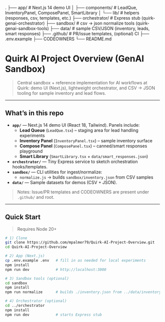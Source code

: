 .
├── app/                     # Next.js 14 demo UI
│   ├── components/          # LeadQue, InventoryPanel, ComposePanel, SmartLibrary
│   └── lib/                 # helpers (responses, csv, templates, etc.)
├── orchestrator/            # Express stub (quirk-genai-orchestrator)
├── sandbox/                 # csv → json normalize tools (quirk-genai-sandbox-tools)
├── data/                    # sample CSV/JSON (inventory, leads, smart responses)
├── .github/                 # PR/issue templates, (optional) CI
├── .env.example
├── CODEOWNERS
└── README.md

# Quirk AI Project Overview (GenAI Sandbox)

> Central sandbox + reference implementation for AI workflows at Quirk: demo UI (Next.js), lightweight orchestrator, and CSV → JSON tooling for sample inventory and lead flows.

---

## What’s in this repo

- **`app/`** — Next.js 14 demo UI (React 18, Tailwind). Panels include:
  - **Lead Queue** (`LeadQue.tsx`) – staging area for lead handling experiments
  - **Inventory Panel** (`InventoryPanel.tsx`) – sample inventory surface
  - **Compose Panel** (`ComposePanel.tsx`) – canned/smart responses playground
  - **Smart Library** (`SmartLibrary.tsx` + `data/smart_responses.json`)
- **`orchestrator/`** — Tiny Express service to sketch orchestration hooks/templates.
- **`sandbox/`** — CLI utilities for ingest/normalize:
  - `normalize.js` → builds `sandbox/inventory.json` from CSV samples
- **`data/`** — Sample datasets for demos (CSV + JSON).

> Notes: Issue/PR templates and CODEOWNERS are present under `.github/` and root.

---

## Quick Start

> Requires Node 20+

```bash
# 1) Clone
git clone https://github.com/mpalmer79/Quirk-AI-Project-Overview.git
cd Quirk-AI-Project-Overview

# 2) App (Next.js)
cp .env.example .env   # fill in as needed for local experiments
npm install
npm run dev            # http://localhost:3000

# 3) Sandbox tools (optional)
cd sandbox
npm install
npm run normalize      # builds ./inventory.json from ../data/inventory.sample.csv

# 4) Orchestrator (optional)
cd ../orchestrator
npm install
npm run dev            # starts Express stub

